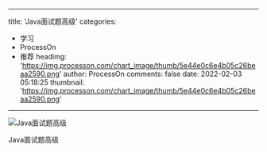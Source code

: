 
---
title: 'Java面试题高级'
categories: 
 - 学习
 - ProcessOn
 - 推荐
headimg: 'https://img.processon.com/chart_image/thumb/5e44e0c6e4b05c26beaa2590.png'
author: ProcessOn
comments: false
date: 2022-02-03 05:18:25
thumbnail: 'https://img.processon.com/chart_image/thumb/5e44e0c6e4b05c26beaa2590.png'
---

<div>   
<img class="thumb" alt="Java面试题高级" src="https://img.processon.com/chart_image/thumb/5e44e0c6e4b05c26beaa2590.png" referrerpolicy="no-referrer">
<p>Java面试题高级</p>  
</div>
            